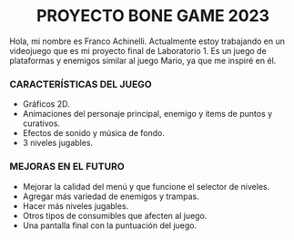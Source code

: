 <h1 align="center">PROYECTO BONE GAME 2023</h1>

<p>Hola, mi nombre es Franco Achinelli. Actualmente estoy trabajando en un videojuego que es mi proyecto final de Laboratorio 1. Es un juego de plataformas y enemigos similar al juego Mario, ya que me inspiré en él.</p>

<h3> CARACTERÍSTICAS DEL JUEGO </h3>

<ul>
  <li>Gráficos 2D.</li>
  <li>Animaciones del personaje principal, enemigo y items de puntos y curativos.</li>
  <li>Efectos de sonido y música de fondo.</li>
  <li>3 niveles jugables.</li>
</ul>

<h3> MEJORAS EN EL FUTURO </h3>

<ul>
  <li>Mejorar la calidad del menú y que funcione el selector de niveles.</li>
  <li>Agregar más variedad de enemigos y trampas.</li>
  <li>Hacer más niveles jugables.</li>
  <li>Otros tipos de consumibles que afecten al juego.</li>
  <li>Una pantalla final con la puntuación del juego.</li>
</ul>
